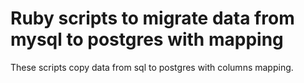 # Ruby scripts to migrate data from mysql to postgres with mapping
These scripts copy data from sql to postgres with columns mapping.
